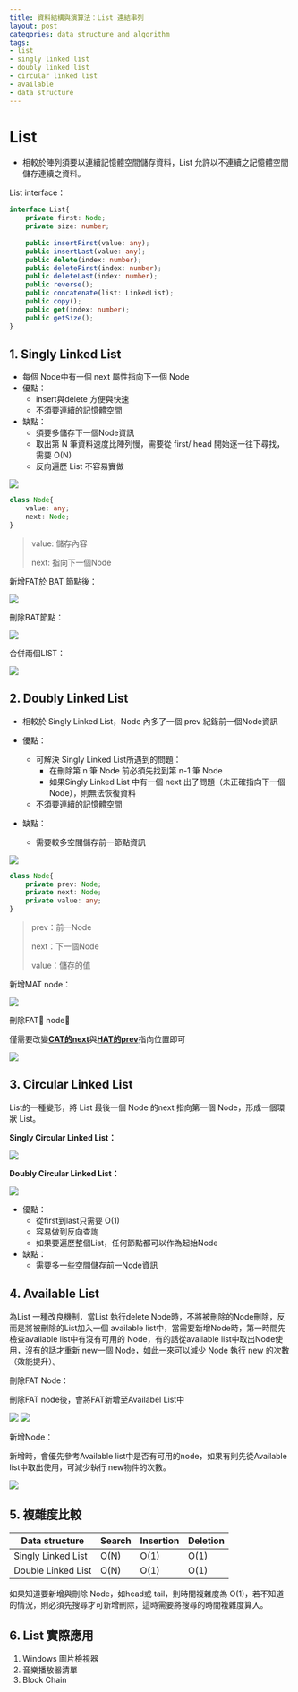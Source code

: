 ```yaml
---
title: 資料結構與演算法：List 連結串列
layout: post
categories: data structure and algorithm
tags:
- list
- singly linked list
- doubly linked list
- circular linked list
- available
- data structure
---
```


# List

* 相較於陣列須要以連續記憶體空間儲存資料，List 允許以不連續之記憶體空間儲存連續之資料。

<!--more-->

List  interface：

```typescript
interface List{
    private first: Node;
	private size: number;
    
    public insertFirst(value: any);
    public insertLast(value: any);
    public delete(index: number);
    public deleteFirst(index: number);
    public deleteLast(index: number);
	public reverse();
    public concatenate(list: LinkedList);
    public copy();
    public get(index: number);
    public getSize();
}
```

## 1. Singly Linked List

* 每個 Node中有一個 next 屬性指向下一個 Node
* 優點：
  * insert與delete 方便與快速
  * 不須要連續的記憶體空間
* 缺點：
  * 須要多儲存下一個Node資訊
  * 取出第 N 筆資料速度比陣列慢，需要從 first/ head 開始逐一往下尋找，需要 O(N)
  * 反向遍歷 List 不容易實做

<img src="https://i.imgur.com/koYluJI.png">

```typescript
class Node{
	value: any;
    next: Node;
}
```

> value: 儲存內容
>
> next: 指向下一個Node

新增FAT於 BAT 節點後：

<img src="https://i.imgur.com/P7NoBeK.png" />

刪除BAT節點：

<img src="https://i.imgur.com/SMUnCPN.png"/>

合併兩個LIST：

<img src="https://i.imgur.com/iQljDaS.png"/>



## 2. Doubly Linked List

* 相較於 Singly Linked List，Node 內多了一個 prev 紀錄前一個Node資訊

* 優點：
  * 可解決 Singly Linked List所遇到的問題：
    * 在刪除第 n 筆 Node 前必須先找到第 n-1 筆 Node
    * 如果Singly Linked List 中有一個 next 出了問題（未正確指向下一個Node），則無法恢復資料
  * 不須要連續的記憶體空間
* 缺點：
  * 需要較多空間儲存前一節點資訊

<img src="https://i.imgur.com/XPbAGn2.png"/>

```typescript
class Node{
    private prev: Node;
    private next: Node;
    private value: any;
}
```

> prev：前一Node
>
> next：下一個Node
>
> value：儲存的值

新增MAT node：

<img src="https://i.imgur.com/kb0t5kD.png"/>

刪除FAT node：

僅需要改變<u>**CAT的next**</u>與<u>**HAT的prev**</u>指向位置即可

<img src="https://i.imgur.com/T3IOFbJ.png"/>

## 3. Circular Linked List

List的一種變形，將 List 最後一個 Node 的next 指向第一個 Node，形成一個環狀 List。

**Singly Circular Linked List：**

<img src="https://i.imgur.com/tnnFZUe.png"/>

**Doubly Circular Linked List：**

<img src="https://i.imgur.com/N5fUXxg.png"/>   

- 優點：
  - 從first到last只需要 O(1) 
  - 容易做到反向查詢
  - 如果要遍歷整個List，任何節點都可以作為起始Node
- 缺點：
  - 需要多一些空間儲存前一Node資訊

## 4. Available List

為List 一種改良機制，當List 執行delete Node時，不將被刪除的Node刪除，反而是將被刪除的List加入一個 available list中，當需要新增Node時，第一時間先檢查available list中有沒有可用的 Node，有的話從available list中取出Node使用，沒有的話才重新 new一個 Node，如此一來可以減少 Node 執行 new 的次數（效能提升）。

刪除FAT Node：

刪除FAT node後，會將FAT新增至Availabel List中

<img src="https://i.imgur.com/45QMJOg.png"/>

<img src="https://i.imgur.com/OB8ABl6.png"/>

新增Node：

新增時，會優先參考Available list中是否有可用的node，如果有則先從Available list中取出使用，可減少執行 new物件的次數。

<img src="https://i.imgur.com/m3qVrVa.png"/>

## 5. 複雜度比較

| Data structure     | Search | Insertion | Deletion |
| ---------------    | ------ | --------- | -------- |
| Singly Linked List | O(N)   | O(1)      | O(1)     |
| Double Linked List | O(N)   | O(1)      | O(1)     |

如果知道要新增與刪除 Node，如head或 tail，則時間複雜度為 O(1)，若不知道的情況，則必須先搜尋才可新增刪除，這時需要將搜尋的時間複雜度算入。

## 6. List 實際應用

1. Windows 圖片檢視器
2. 音樂播放器清單
3. Block Chain

